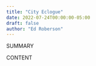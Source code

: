 ```yaml
---
title: "City Eclogue"
date: 2022-07-24T00:00:00-05:00
draft: false
author: "Ed Roberson"
---
```


SUMMARY

<!--more-->

CONTENT